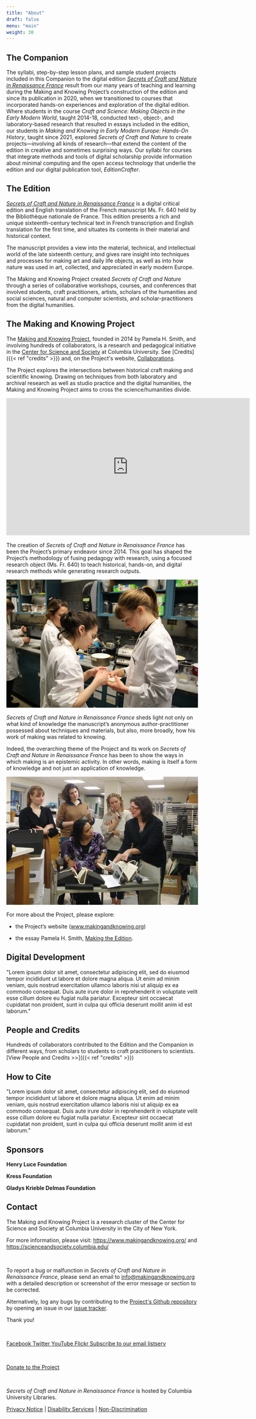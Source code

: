 ```yaml
---
title: "About"
draft: false
menu: "main"
weight: 30
---
```




## The Companion

The syllabi, step-by-step lesson plans, and sample student projects included in this Companion to the digital edition [*Secrets of Craft and Nature in Renaissance France*](https://edition640.makingandknowing.org/#/) result from our many years of teaching and learning during the Making and Knowing Project’s construction of the edition and since its publication in 2020, when we transitioned to courses that incorporated hands-on experiences and exploration of the digital edition. Where students in the course *Craft and Science: Making Objects in the Early Modern World*, taught 2014-18, conducted text-, object-, and laboratory-based research that resulted in essays included in the edition, our students in *Making and Knowing in Early Modern Europe: Hands-On History*, taught since 2021, explored *Secrets of Craft and Nature* to create projects&mdash;involving all kinds of research&mdash;that extend the content of the edition in creative and sometimes surprising ways. Our syllabi for courses that integrate methods and tools of digital scholarship provide information about minimal computing and the open access technology that underlie the edition and our digital publication tool, *EditionCrafter*.

## The Edition

[*Secrets of Craft and Nature in Renaissance France*](https://edition640.makingandknowing.org/#/) is a digital critical edition and English translation of the French manuscript Ms. Fr. 640 held by the Bibliothèque nationale de France. This edition presents a rich and unique sixteenth-century technical text in French transcription and English translation for the first time, and situates its contents in their material and historical context.

The manuscript provides a view into the material, technical, and intellectual world of the late sixteenth century, and gives rare insight into techniques and processes for making art and daily life objects, as well as into how nature was used in art, collected, and appreciated in early modern Europe.

The Making and Knowing Project created *Secrets of Craft and Nature* through a series of collaborative workshops, courses, and conferences that involved students, craft practitioners, artists, scholars of the humanities and social sciences, natural and computer scientists, and scholar-practitioners from the digital humanities.

## The Making and Knowing Project

The [Making and Knowing Project](https://www.makingandknowing.org/), founded in 2014 by Pamela H. Smith, and involving hundreds of collaborators, is a research and pedagogical initiative in the [Center for Science and Society](https://scienceandsociety.columbia.edu) at Columbia University. See [Credits]({{< ref "credits" >}}) and, on the Project's website, [Collaborations](https://www.makingandknowing.org/collaborators/).

The Project explores the intersections between historical craft making and scientific knowing. Drawing on techniques from both laboratory and archival research as well as studio practice and the digital humanities, the Making and Knowing Project aims to cross the science/humanities divide.

<iframe src="https://player.vimeo.com/video/384070384" width="640" height="360" frameborder="0" allow="autoplay; fullscreen" allowfullscreen></iframe>

The creation of _Secrets of Craft and Nature in Renaissance France_ has been the Project’s primary endeavor since 2014. This goal has shaped the Project’s methodology of fusing pedagogy with research, using a focused research object (Ms. Fr. 640) to teach historical, hands-on, and digital research methods while generating research outputs.

![about-mk-collab-lab](/images/about-mk-collab-lab.png)

_Secrets of Craft and Nature in Renaissance France_ sheds light not only on what kind of knowledge the manuscript’s anonymous author-practitioner possessed about techniques and materials, but also, more broadly, how his work of making was related to knowing.

Indeed, the overarching theme of the Project and its work on _Secrets of Craft and Nature in Renaissance France_ has been to show the ways in which making is an epistemic activity. In other words, making is itself a form of knowledge and not just an application of knowledge.

![about-mk-collab-books](/images/about-mk-collab-books.png)

For more about the Project, please explore:

  - the Project’s website (www.makingandknowing.org)

  - the essay Pamela H. Smith, [Making the Edition](https://edition640.makingandknowing.org/#/essays/ann_329_ie_19).

## Digital Development

"Lorem ipsum dolor sit amet, consectetur adipiscing elit, sed do eiusmod tempor incididunt ut labore et dolore magna aliqua. Ut enim ad minim veniam, quis nostrud exercitation ullamco laboris nisi ut aliquip ex ea commodo consequat. Duis aute irure dolor in reprehenderit in voluptate velit esse cillum dolore eu fugiat nulla pariatur. Excepteur sint occaecat cupidatat non proident, sunt in culpa qui officia deserunt mollit anim id est laborum."

## People and Credits

Hundreds of collaborators contributed to the Edition and the Companion in different ways, from scholars to students to craft practitioners to scientists.
<br>
[View People and Credits >>]({{< ref "credits" >}}) 


## How to Cite

"Lorem ipsum dolor sit amet, consectetur adipiscing elit, sed do eiusmod tempor incididunt ut labore et dolore magna aliqua. Ut enim ad minim veniam, quis nostrud exercitation ullamco laboris nisi ut aliquip ex ea commodo consequat. Duis aute irure dolor in reprehenderit in voluptate velit esse cillum dolore eu fugiat nulla pariatur. Excepteur sint occaecat cupidatat non proident, sunt in culpa qui officia deserunt mollit anim id est laborum."

## Sponsors

**Henry Luce Foundation**

**Kress Foundation**

**Gladys Krieble Delmas Foundation**

## Contact

The Making and Knowing Project is a research cluster of the Center for
Science and Society at Columbia University in the City of New York.

For more information, please visit: <https://www.makingandknowing.org/> and <https://scienceandsociety.columbia.edu/>

<br>

To report a bug or malfunction in _Secrets of Craft and Nature in Renaissance France_, please send an email to
<info@makingandknowing.org> with a detailed description or screenshot of
the error message or section to be corrected.

Alternatively, log any bugs by contributing to the [Project's Github repository](https://github.com/cu-mkp/m-k-manuscript-data) by opening an issue in our [issue tracker](https://github.com/cu-mkp/m-k-manuscript-data/issues).

Thank you\!

<br>

<i class="fab fa-facebook-square"></i> [Facebook ](https://www.facebook.com/MakingKnowing)
<i class="fab fa-twitter-square"></i> [Twitter ](https://twitter.com/makingknowing)
<i class="fab fa-youtube-square"></i> [YouTube ](https://www.youtube.com/channel/UCViaSZhCLq9zmI6djVL044Q)
<i class="fab fa-flickr"></i> [Flickr ](https://www.flickr.com/photos/128418753@N06)
<i class="fas fa-envelope-square"></i> [Subscribe to our email listserv](https://makingandknowing.us15.list-manage.com/subscribe?u=c8ba3b95cee90d4afa19cc58f&id=972ef1e19f)

<br>

<i class="fab fa-gratipay"></i> [Donate to the Project](https://www.givenow.columbia.edu/?_sa=22641&_sd=388#)

<br>

_Secrets of Craft and Nature in Renaissance France_ is hosted by Columbia University Libraries.

[Privacy Notice](https://cuit.columbia.edu/privacy-notice) |  [Disability Services](https://health.columbia.edu/content/disability-services) | [Non-Discrimination](https://eoaa.columbia.edu/content/non-discrimination-statement-and-policy)
